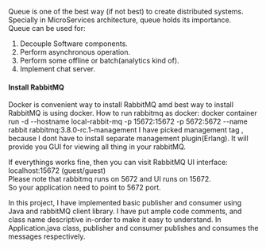 Queue is one of the best way (if not best) to create distributed systems. Specially in MicroServices
architecture, queue holds its importance.       
Queue can be used for:
1) Decouple Software components.
2) Perform asynchronous operation.
3) Perform some offline or batch(analytics kind of).
4) Implement chat server.


<h4>Install RabbitMQ</h4>
Docker is convenient way to install RabbitMQ amd best way to install RabbitMQ is using docker.      
How to run rabbitmq as docker:      
docker container run -d --hostname local-rabbit-mq -p 15672:15672 -p 5672:5672 --name rabbit rabbitmq:3.8.0-rc.1-management     
I have picked management tag , because I dont have to install separate management plugin(Erlang). It will provide you GUI for viewing all thing in your rabbitMQ.

If everythings works fine, then you can visit RabbitMQ UI interface: localhost:15672 (guest/guest)      
Please note that rabbitmq runs on 5672 and UI runs on 15672.   
So your application need to point to 5672 port.

In this project, I have implemented basic publisher and consumer using Java and rabbitMQ client library.
I have put ample code comments, and class name descriptive in-order to make it easy to understand.
In Application.java class, publisher and consumer publishes and consumes the messages respectively.



